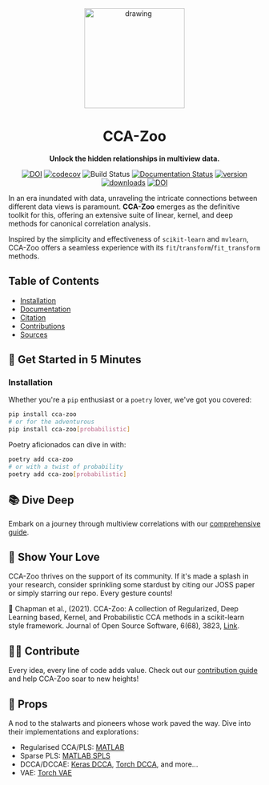 <div align="center">

<img src="docs/source/cca-zoo-logo.jpg" alt="drawing" width="200"/>

# CCA-Zoo

**Unlock the hidden relationships in multiview data.**

[![DOI](https://zenodo.org/badge/DOI/10.5281/zenodo.5748062.svg)](https://doi.org/10.5281/zenodo.4382739)
[![codecov](https://codecov.io/gh/jameschapman19/cca_zoo/branch/main/graph/badge.svg?token=JHG9VUB0L8)](https://codecov.io/gh/jameschapman19/cca_zoo)
![Build Status](https://github.com/jameschapman19/cca_zoo/actions/workflows/changes.yml/badge.svg)
[![Documentation Status](https://readthedocs.org/projects/cca-zoo/badge/?version=latest)](https://cca-zoo.readthedocs.io/en/latest/?badge=latest)
[![version](https://img.shields.io/pypi/v/cca-zoo)](https://pypi.org/project/cca-zoo/)
[![downloads](https://img.shields.io/pypi/dm/cca-zoo)](https://pypi.org/project/cca-zoo/)
[![DOI](https://joss.theoj.org/papers/10.21105/joss.03823/status.svg)](https://doi.org/10.21105/joss.03823)


</div>

In an era inundated with data, unraveling the intricate connections between different data views is paramount. **CCA-Zoo** emerges as the definitive toolkit for this, offering an extensive suite of linear, kernel, and deep methods for canonical correlation analysis. 

Inspired by the simplicity and effectiveness of `scikit-learn` and `mvlearn`, CCA-Zoo offers a seamless experience with its `fit`/`transform`/`fit_transform` methods.

## Table of Contents

- [Installation](#installation)
- [Documentation](#documentation)
- [Citation](#citation)
- [Contributions](#contributions)
- [Sources](#sources)

## 🚀 Get Started in 5 Minutes

### Installation

Whether you're a `pip` enthusiast or a `poetry` lover, we've got you covered:

```bash
pip install cca-zoo
# or for the adventurous
pip install cca-zoo[probabilistic]
```

Poetry aficionados can dive in with:

```bash
poetry add cca-zoo
# or with a twist of probability
poetry add cca-zoo[probabilistic]
```


## 📚 Dive Deep

Embark on a journey through multiview correlations with our [comprehensive guide](https://cca-zoo.readthedocs.io/en/latest/).

## 🙏 Show Your Love

CCA-Zoo thrives on the support of its community. If it's made a splash in your research, consider sprinkling some stardust by citing our JOSS paper or simply starring our repo. Every gesture counts!

📜 Chapman et al., (2021). CCA-Zoo: A collection of Regularized, Deep Learning based, Kernel, and Probabilistic CCA methods in a scikit-learn style framework. Journal of Open Source Software, 6(68), 3823, [Link](https://doi.org/10.21105/joss.03823).

## 👩‍💻 Contribute

Every idea, every line of code adds value. Check out our [contribution guide](https://cca-zoo.readthedocs.io/en/latest/developer_info/contribute.html) and help CCA-Zoo soar to new heights!

## 🙌 Props

A nod to the stalwarts and pioneers whose work paved the way. Dive into their implementations and explorations:

- Regularised CCA/PLS: [MATLAB](https://github.com/anaston/PLS_CCA_framework)
- Sparse PLS: [MATLAB SPLS](https://github.com/jmmonteiro/spls)
- DCCA/DCCAE: [Keras DCCA](https://github.com/VahidooX), [Torch DCCA](https://github.com/Michaelvll/DeepCCA), and more...
- VAE: [Torch VAE](https://github.com/pytorch/examples/tree/master/vae)
